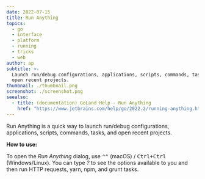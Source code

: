 ```yaml
---
date: 2022-07-15
title: Run Anything
topics:
  - go
  - interface
  - platform
  - running
  - tricks
  - web
author: ap
subtitle: >-
  Launch run/debug configurations, applications, scripts, commands, tasks, and
  open recent projects.
thumbnail: ./thumbnail.png
screenshot: ./screenshot.png
seealso:
  - title: (documentation) GoLand Help - Run Anything
    href: "https://www.jetbrains.com/help/go/2022.2/running-anything.html"
---
```


Run Anything is a quick way to launch run/debug configurations, applications, scripts, commands, tasks, and open recent projects.

**How to use:**

To open the _Run Anything_ dialog, use <kbd>⌃⌃</kbd> (macOS) / <kbd>Ctrl+Ctrl</kbd> (Windows/Linux). You can type _?_ to see the options available to you and then run HTTP requests, yarn, npm, and grunt tasks.
